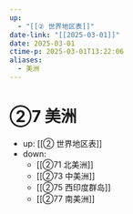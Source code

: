 ```yaml
---
up:
  - "[[② 世界地区表]]"
date-link: "[[2025-03-01]]"
date: 2025-03-01
ctime-p: 2025-03-01T13:22:06
aliases:
  - 美洲
---
```


# ②7 美洲

- up: [[② 世界地区表]]
- down:	
	- [[②71 北美洲]]
	- [[②73 中美洲]]
	- [[②75 西印度群岛]]
	- [[②77 南美洲]]
	

